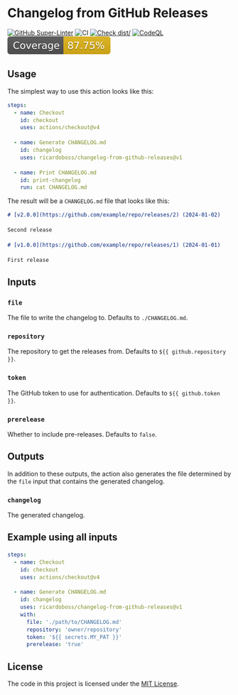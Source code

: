 # Changelog from GitHub Releases

[![GitHub Super-Linter](https://github.com/ricardoboss/changelog-from-github-releases/actions/workflows/linter.yml/badge.svg)](https://github.com/super-linter/super-linter)
![CI](https://github.com/ricardoboss/changelog-from-github-releases/actions/workflows/ci.yml/badge.svg)
[![Check dist/](https://github.com/ricardoboss/changelog-from-github-releases/actions/workflows/check-dist.yml/badge.svg)](https://github.com/ricardoboss/changelog-from-github-releases/actions/workflows/check-dist.yml)
[![CodeQL](https://github.com/ricardoboss/changelog-from-github-releases/actions/workflows/codeql-analysis.yml/badge.svg)](https://github.com/ricardoboss/changelog-from-github-releases/actions/workflows/codeql-analysis.yml)
[![Coverage](./badges/coverage.svg)](./badges/coverage.svg)

## Usage

The simplest way to use this action looks like this:

```yaml
steps:
  - name: Checkout
    id: checkout
    uses: actions/checkout@v4

  - name: Generate CHANGELOG.md
    id: changelog
    uses: ricardoboss/changelog-from-github-releases@v1

  - name: Print CHANGELOG.md
    id: print-changelog
    run: cat CHANGELOG.md
```

The result will be a `CHANGELOG.md` file that looks like this:

```markdown
# [v2.0.0](https://github.com/example/repo/releases/2) (2024-01-02)

Second release

# [v1.0.0](https://github.com/example/repo/releases/1) (2024-01-01)

First release
```

## Inputs

### `file`

The file to write the changelog to. Defaults to `./CHANGELOG.md`.

### `repository`

The repository to get the releases from. Defaults to `${{ github.repository }}`.

### `token`

The GitHub token to use for authentication. Defaults to `${{ github.token }}`.

### `prerelease`

Whether to include pre-releases. Defaults to `false`.

## Outputs

In addition to these outputs, the action also generates the file determined by
the `file` input that contains the generated changelog.

### `changelog`

The generated changelog.

## Example using all inputs

```yaml
steps:
  - name: Checkout
    id: checkout
    uses: actions/checkout@v4

  - name: Generate CHANGELOG.md
    id: changelog
    uses: ricardoboss/changelog-from-github-releases@v1
    with:
      file: './path/to/CHANGELOG.md'
      repository: 'owner/repository'
      token: '${{ secrets.MY_PAT }}'
      prerelease: 'true'
```

## License

The code in this project is licensed under the [MIT License](./LICENSE).

